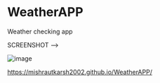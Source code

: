 # WeatherAPP
Weather checking app 

SCREENSHOT -->

![image](https://user-images.githubusercontent.com/64436011/134903287-59ac1781-18b1-4111-b199-6553a6a82c88.png)

https://mishrautkarsh2002.github.io/WeatherAPP/
